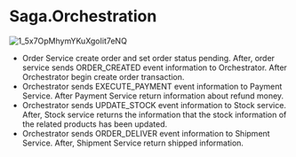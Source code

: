 # Saga.Orchestration

![1_5x7OpMhymYKuXgoIit7eNQ](https://user-images.githubusercontent.com/11744411/142416232-bd9ea084-0342-4a82-b913-252c6bc4c544.png)

- Order Service create order and set order status pending. After, order service sends ORDER_CREATED event information to Orchestrator. After Orchestrator begin create order transaction.
- Orchestrator sends EXECUTE_PAYMENT event information to Payment Service. After Payment Service return information about refund money.
- Orchestrator sends UPDATE_STOCK event information to Stock service. After, Stock service returns the information that the stock information of the related products has been updated.
- Orchestrator sends ORDER_DELIVER event information to Shipment Service. After, Shipment Service return shipped information.
